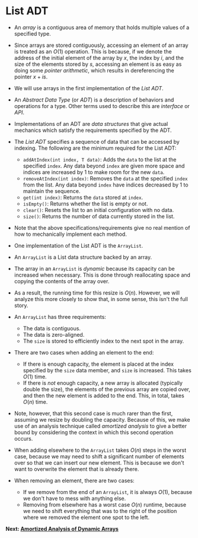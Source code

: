 # List ADT
* An *array* is a contiguous area of memory that holds multiple values of a specified type.

* Since arrays are stored contiguously, accessing an element of an array is treated as an $O\left(1\right)$ operation. This is because, if we denote the address of the initial element of the array by $x$, the index by $i$, and the size of the elements stored by $s$, accessing an element is as easy as doing some *pointer arithmetic*, which results in dereferencing the pointer $x + is$.

* We will use arrays in the first implementation of the *List ADT*.

* An *Abstract Data Type* (or *ADT*) is a description of behaviors and operations for a type. Other terms used to describe this are *interface* or *API*.

* Implementations of an ADT are *data structures* that give actual mechanics which satisfy the requirements specified by the ADT.

* The *List ADT* specifies a sequence of data that can be accessed by indexing. The following are the minimum required for the List ADT:
    * `addAtIndex(int index, T data)`: Adds the `data` to the list at the specified `index`. Any data beyond `index` are given more space and indices are increased by $1$ to make room for the new `data`.
    * `removeAtIndex(int index)`: Removes the `data` at the specified `index` from the list. Any data beyond `index` have indices decreased by $1$ to maintain the sequence.
    * `get(int index)`: Returns the `data` stored at `index`.
    * `isEmpty()`: Returns whether the list is empty or not.
    * `clear()`: Resets the list to an initial configuration with no data.
    * `size()`: Returns the number of data currently stored in the list.

* Note that the above specifications/requirements give no real mention of how to mechanically implement each method.

* One implementation of the List ADT is the `ArrayList`.

* An `ArrayList` is a List data structure backed by an array.

* The array in an `ArrayList` is *dynamic* because its capacity can be increased when necessary. This is done through reallocating space and copying the contents of the array over.

* As a result, the running time for this resize is $O\left(n\right)$. However, we will analyze this more closely to show that, in some sense, this isn't the full story.

* An `ArrayList` has three requirements:
    * The data is contiguous.
    * The data is zero-aligned.
    * The `size` is stored to efficiently index to the next spot in the array.

* There are two cases when adding an element to the end:
    * If there is enough capacity, the element is placed at the index specified by the `size` data member, and `size` is increased. This takes $O\left(1\right)$ time.
    * If there is *not* enough capacity, a new array is allocated (typically double the size), the elements of the previous array are copied over, and then the new element is added to the end. This, in total, takes $O\left(n\right)$ time.

* Note, however, that this second case is much rarer than the first, assuming we resize by doubling the capacity. Because of this, we make use of an analysis technique called *amortized analysis* to give a better bound by considering the context in which this second operation occurs.

* When adding elsewhere to the `ArrayList` takes $O\left(n\right)$ steps in the worst case, because we may need to shift a significant number of elements over so that we can insert our new element. This is because we don't want to overwrite the element that is already there.

* When removing an element, there are two cases:
    * If we remove from the end of an `ArrayList`, it is always $O\left(1\right)$, because we don't have to mess with anything else.
    * Removing from elsewhere has a worst case $O\left(n\right)$ runtime, because we need to shift everything that was to the right of the position where we removed the element one spot to the left.

**Next: [Amortized Analysis of Dynamic Arrays](./3.DynamicArrayAnalysis.md)**